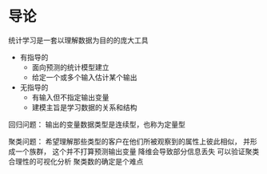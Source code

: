 # 导论

统计学习是一套以理解数据为目的的庞大工具
- 有指导的
    - 面向预测的统计模型建立
    - 给定一个或多个输入估计某个输出
- 无指导的
    - 有输入但不指定输出变量
    - 建模主旨是学习数据的关系和结构

回归问题：
     输出的变量数据类型是连续型，也称为定量型

聚类问题：
    希望理解那些类型的客户在他们所被观察到的属性上彼此相似，
    并形成一个族群，
    这个并不打算预测输出变量
    降维会导致部分信息丢失
    可以验证聚类合理性的可视化分析
    聚类数的确定是个难点



